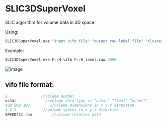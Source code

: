 # SLIC3DSuperVoxel
SLIC algorithm for volume data in 3D space


Using:
```c
SLIC3DSuperVoxel.exe "input vifo file" "output raw label file" "cluster number k"
```

Example:
```c
SLIC3DSuperVoxel.exe F:/H.vifo F:/H_label.raw 4096
```
![image](https://github.com/XiangyangHe/SLIC3DSuperVoxel/blob/master/image/design%20sketch.png)
  
vifo file format:
-----------------------------------------------------
```cpp
1               //volume number
uchar             //volume data type in "uchar" "float" "ushort"
500 500 100         //volume dimensions in x y z direction
1 1 1            //volume spaces in x y z direction
SPEEDf21.raw         //volume relative path
```
